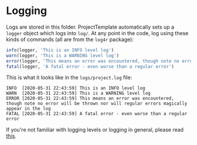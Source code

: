 # Logging

Logs are stored in this folder. ProjectTemplate automatically sets up a `logger` object which logs into `log/`. At any point in the code, log using these kinds of commands (all are from the `log4r` package):

```r
info(logger, 'This is an INFO level log')
warn(logger, 'This is a WARNING level log')
error(logger, 'This means an error was encountered, though note no error will be thrown nor will regular errors magically appear in the log')
fatal(logger, 'A fatal error - even worse than a regular error')
```

This is what it looks like in the `logs/project.log` file:

```log
INFO  [2020-05-31 22:43:59] This is an INFO level log
WARN  [2020-05-31 22:43:59] This is a WARNING level log
ERROR [2020-05-31 22:43:59] This means an error was encountered, though note no error will be thrown nor will regular errors magically appear in the log
FATAL [2020-05-31 22:43:59] A fatal error - even worse than a regular error
```

If you're not familiar with logging levels or logging in general, please read [this](https://blog.knoldus.com/introduction-to-logging-in-r-using-log4r/).
